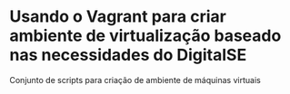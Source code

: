 # Usando o Vagrant para criar ambiente de virtualização baseado nas necessidades do DigitalSE
Conjunto de scripts para criação de ambiente de máquinas virtuais
